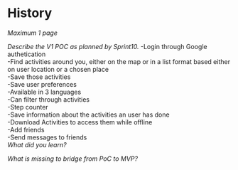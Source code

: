 # History

*Maximum 1 page*

*Describe the V1 POC as planned by Sprint10.*
-Login through Google authetication\
-Find activities around you, either on the map or in a list format based either on user location or a chosen place\
-Save those activities\
-Save user preferences\
-Available in 3 languages\
-Can filter through activities\
-Step counter\
-Save information about the activities an user has done\
-Download Activities to access them while offline\
-Add friends\
-Send messages to friends\
*What did you learn?*

*What is missing to bridge from PoC to MVP?*
